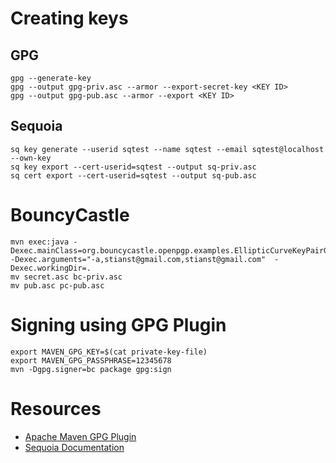 # Creating keys

## GPG

```
gpg --generate-key
gpg --output gpg-priv.asc --armor --export-secret-key <KEY ID>
gpg --output gpg-pub.asc --armor --export <KEY ID>
```

## Sequoia

```
sq key generate --userid sqtest --name sqtest --email sqtest@localhost --own-key
sq key export --cert-userid=sqtest --output sq-priv.asc
sq cert export --cert-userid=sqtest --output sq-pub.asc
```

# BouncyCastle

```
mvn exec:java -Dexec.mainClass=org.bouncycastle.openpgp.examples.EllipticCurveKeyPairGenerator -Dexec.arguments="-a,stianst@gmail.com,stianst@gmail.com"  -Dexec.workingDir=.
mv secret.asc bc-priv.asc
mv pub.asc pc-pub.asc
```

# Signing using GPG Plugin 

```
export MAVEN_GPG_KEY=$(cat private-key-file)
export MAVEN_GPG_PASSPHRASE=12345678
mvn -Dgpg.signer=bc package gpg:sign
```

# Resources

* [Apache Maven GPG Plugin](https://maven.apache.org/plugins/maven-gpg-plugin/index.html)
* [Sequoia Documentation](https://book.sequoia-pgp.org/)